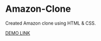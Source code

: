 # Amazon-Clone
Created Amazon clone using HTML &amp; CSS.

[DEMO LINK](https://upendrabhatt2607.github.io/Amazon-Clone/)
